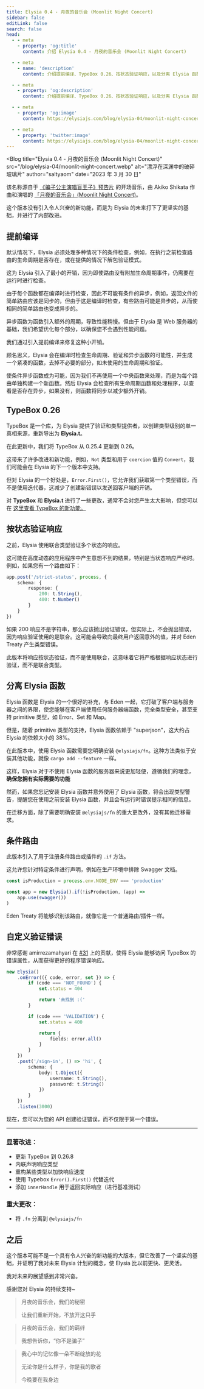 ```yaml
---
title: Elysia 0.4 - 月夜的音乐会 (Moonlit Night Concert)
sidebar: false
editLink: false
search: false
head:
  - - meta
    - property: 'og:title'
      content: 介绍 Elysia 0.4 - 月夜的音乐会 (Moonlit Night Concert)

  - - meta
    - name: 'description'
      content: 介绍提前编译、TypeBox 0.26、按状态验证响应，以及分离 Elysia 函数。

  - - meta
    - property: 'og:description'
      content: 介绍提前编译、TypeBox 0.26、按状态验证响应，以及分离 Elysia 函数。

  - - meta
    - property: 'og:image'
      content: https://elysiajs.com/blog/elysia-04/moonlit-night-concert.webp

  - - meta
    - property: 'twitter:image'
      content: https://elysiajs.com/blog/elysia-04/moonlit-night-concert.webp
---
```


<script setup>
    import Blog from '../../components/blog/Layout.vue'
</script>

<Blog
    title="Elysia 0.4 - 月夜的音乐会 (Moonlit Night Concert)"
    src="/blog/elysia-04/moonlit-night-concert.webp"
    alt="漂浮在深渊中的破碎玻璃片"
    author="saltyaom"
    date="2023 年 3 月 30 日"
>

该名称源自于 [《骗子公主演唱盲王子》预告片](https://youtu.be/UdBespMvxaA) 的开场音乐，由 Akiko Shikata 作曲和演唱的 [「月夜的音乐会」(Moonlit Night Concert)](https://youtu.be/o8b-IQulh1c)。

这个版本没有引入令人兴奋的新功能，而是为 Elysia 的未来打下了更坚实的基础，并进行了内部改进。

## 提前编译
默认情况下，Elysia 必须处理多种情况下的条件检查，例如，在执行之前检查路由的生命周期是否存在，或在提供的情况下解包验证模式。

这为 Elysia 引入了最小的开销，因为即使路由没有附加生命周期事件，仍需要在运行时进行检查。

由于每个函数都在编译时进行检查，因此不可能有条件的异步，例如，返回文件的简单路由应该是同步的，但由于这是编译时检查，有些路由可能是异步的，从而使相同的简单路由也变成异步的。

异步函数为函数引入额外的周期，导致性能稍慢。但由于 Elysia 是 Web 服务器的基础，我们希望优化每个部分，以确保您不会遇到性能问题。

我们通过引入提前编译来修复这种小开销。

顾名思义，Elysia 会在编译时检查生命周期、验证和异步函数的可能性，并生成一个紧凑的函数，去掉不必要的部分，如未使用的生命周期和验证。

使条件异步函数成为可能，因为我们不再使用一个中央函数来处理，而是为每个路由单独构建一个新函数。然后 Elysia 会检查所有生命周期函数和处理程序，以查看是否存在异步，如果没有，则函数将同步以减少额外开销。

## TypeBox 0.26
TypeBox 是一个库，为 Elysia 提供了验证和类型提供者，以创建类型级别的单一真相来源，重新导出为 **Elysia.t**。

在此更新中，我们将 TypeBox 从 0.25.4 更新到 0.26。

这带来了许多改进和新功能，例如，`Not` 类型和用于 `coercion` 值的 `Convert`，我们可能会在 Elysia 的下一个版本中支持。

但对 Elysia 的一个好处是，`Error.First()`，它允许我们获取第一个类型错误，而不是使用迭代器，这减少了创建新错误以发送回客户端的开销。

对 **TypeBox** 和 **Elysia.t** 进行了一些更改，通常不会对您产生太大影响，但您可以在 [这里查看 TypeBox 的新功能。](https://github.com/sinclairzx81/typebox/blob/master/changelog/0.26.0.md) 

## 按状态验证响应
之前，Elysia 使用联合类型验证多个状态的响应。

这可能在高度动态的应用程序中产生意想不到的结果，特别是当状态响应严格时。
例如，如果您有一个路由如下：
```ts
app.post('/strict-status', process, {
    schema: {
        response: {
            200: t.String(),
            400: t.Number()
        }
    }
})
```

如果 200 响应不是字符串，那么应该抛出验证错误，但实际上，不会抛出错误，因为响应验证使用的是联合。这可能会导致向最终用户返回意外的值，并对 Eden Treaty 产生类型错误。

此版本将响应按状态验证，而不是使用联合，这意味着它将严格根据响应状态进行验证，而不是联合类型。

## 分离 Elysia 函数
Elysia 函数是 Elysia 的一个很好的补充，与 Eden 一起，它打破了客户端与服务器之间的界限，使您能够在客户端使用任何服务器端函数，完全类型安全，甚至支持 primitive 类型，如 Error、Set 和 Map。

但是，随着 primitive 类型的支持，Elysia 函数依赖于 "superjson"，这大约占 Elysia 的依赖大小的 38%。

在此版本中，使用 Elysia 函数需要您明确安装 `@elysiajs/fn`。这种方法类似于安装其他功能，就像 `cargo add --feature` 一样。

这样，Elysia 对于不使用 Elysia 函数的服务器来说更加轻便，遵循我们的理念，**确保您拥有实际需要的功能**

然而，如果您忘记安装 Elysia 函数并意外使用了 Elysia 函数，将会出现类型警告，提醒您在使用之前安装 Elysia 函数，并且会有运行时错误提示相同的信息。

在迁移方面，除了需要明确安装 `@elysiajs/fn` 的重大更改外，没有其他迁移需求。

## 条件路由
此版本引入了用于注册条件路由或插件的 `.if` 方法。

这允许您针对特定条件进行声明，例如在生产环境中排除 Swagger 文档。
```ts
const isProduction = process.env.NODE_ENV === 'production'

const app = new Elysia().if(!isProduction, (app) =>
    app.use(swagger())
)
```

Eden Treaty 将能够识别该路由，就像它是一个普通路由/插件一样。

## 自定义验证错误
非常感谢 amirrezamahyari 在 [#31](https://github.com/elysiajs/elysia/pull/31) 上的贡献，使得 Elysia 能够访问 TypeBox 的错误属性，从而获得更好的程序错误响应。

```ts
new Elysia()
    .onError(({ code, error, set }) => {
        if (code === 'NOT_FOUND') {
            set.status = 404

            return '未找到 :('
        }

        if (code === 'VALIDATION') {
            set.status = 400

            return {
                fields: error.all()
            }
        }
    })
    .post('/sign-in', () => 'hi', {
        schema: {
            body: t.Object({
                username: t.String(),
                password: t.String()
            })
        }
    })
    .listen(3000)
```

现在，您可以为您的 API 创建验证错误，而不仅限于第一个错误。

---

### 显著改进：
- 更新 TypeBox 到 0.26.8
- 内联声明响应类型
- 重构某些类型以加快响应速度
- 使用 Typebox `Error().First()` 代替迭代
- 添加 `innerHandle` 用于返回实际响应（进行基准测试）

### 重大更改：
- 将 `.fn` 分离到 `@elysiajs/fn`

## 之后
这个版本可能不是一个具有令人兴奋的新功能的大版本，但它改善了一个坚实的基础，并证明了我对未来 Elysia 计划的概念，使 Elysia 比以前更快、更灵活。

我对未来的展望感到非常兴奋。

感谢您对 Elysia 的持续支持~

> 月夜的音乐会，我们的秘密
>
> 让我们重新开始，不放开这只手

> 月夜的音乐会，我们的羁绊
>
> 我想告诉你，“你不是骗子”

> 我心中的记忆像一朵不断绽放的花
>
> 无论你是什么样子，你是我的歌者
>
> 今晚要在我身边

</Blog>